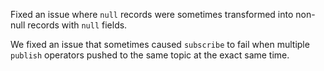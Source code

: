 Fixed an issue where `null` records were sometimes transformed into non-null
records with `null` fields.

We fixed an issue that sometimes caused `subscribe` to fail when multiple
`publish` operators pushed to the same topic at the exact same time.
